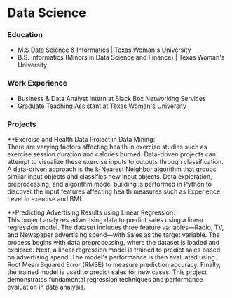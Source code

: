 # Data Science

### Education
* M.S Data Science & Informatics | Texas Woman's University
* B.S. Informatics (Minors in Data Science and Finance) | Texas Woman's University

### Work Experience
* Business & Data Analyst Intern at Black Box Networking Services
* Graduate Teaching Assistant at Texas Woman's University

### Projects
**Exercise and Health Data Project in Data Mining: <br>
There are varying factors affecting health in exercise studies such as exercise session duration and calories burned. Data-driven projects can attempt to visualize these exercise inputs to outputs through classification.  A data-driven approach is the k-Nearest Neighbor algorithm that groups similar input objects and classifies new input objects. Data exploration, preprocessing, and algorithm model building is performed in Python to discover the input features affecting health measures such as Experience Level in exercise and BMI.

**Predicting Advertising Results using Linear Regression: <br>
This project analyzes advertising data to predict sales using a linear regression model. The dataset includes three feature variables—Radio, TV, and Newspaper advertising spend—with Sales as the target variable. The process begins with data preprocessing, where the dataset is loaded and explored. Next, a linear regression model is trained to predict sales based on advertising spend. The model's performance is then evaluated using Root Mean Squared Error (RMSE) to measure prediction accuracy. Finally, the trained model is used to predict sales for new cases. This project demonstrates fundamental regression techniques and performance evaluation in data analysis.
